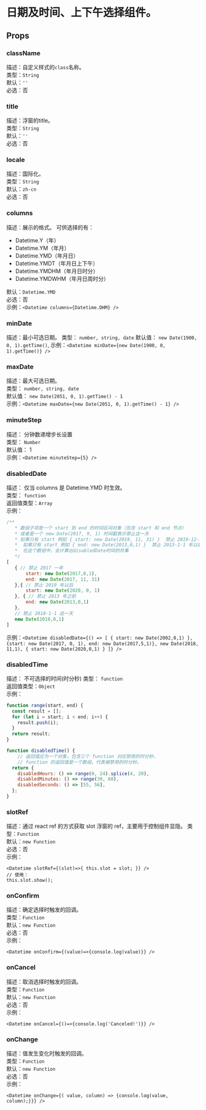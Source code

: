 

# 日期及时间、上下午选择组件。

## Props

### className
描述：自定义样式的`class`名称。  
类型：`String`  
默认：`''`   
必选：否  

### title  
描述：浮窗的title。  
类型：`String`  
默认：`''`  
必选：否  

### locale  
描述：国际化。  
类型：`String`  
默认：`zh-cn`  
必选：否  

### columns  
描述：展示的格式。
可供选择的有：

* Datetime.Y（年）
* Datetime.YM（年月）
* Datetime.YMD（年月日）
* Datetime.YMDT（年月日上下午）
* Datetime.YMDHM（年月日时分）
* Datetime.YMDWHM（年月日周时分）

默认：`Datetime.YMD`  
必选：否  
示例：`<Datetime columns={Datetime.DHM} />`  


### minDate
描述：最小可选日期。
类型： `number, string, date`
默认值： `new Date(1900, 0, 1).getTime()`,
示例：`<Datetime minDate={new Date(1900, 0, 1).getTime()} />` 

### maxDate
描述：最大可选日期。  
类型： `number, string, date`  
默认值： `new Date(2051, 0, 1).getTime() - 1`  
示例：`<Datetime maxDate={new Date(2051, 0, 1).getTime() - 1} />`  

### minuteStep
描述： 分钟数递增步长设置  
类型： `Number`  
默认值： 1  
示例：`<Datetime minuteStep={5} />`  

### disabledDate

描述： 仅当 columns 是 Datetime.YMD 时生效。  
类型： `function`  
返回值类型：`Array`  
示例：
 ```javascript
 /**
	* 数组子项是一个 start 到 end 的时间区间对象（包含 start 和 end 节点）
	* 或者是一个 new Date(2017, 9, 1) 时间戳表示禁止这一天
	* 如果只有 start 例如 { start: new Date(2019, 11, 31) }  禁止 2019-12-31 年以后（包含 2019-12-31） 
	*  如果只有 start 例如 { end: new Date(2013,0,1) }  禁止 2013-1-1 年以前（0包含 2013-1-1）
	*  在这个数组中，会计算出disabledDate时间的并集
	*/ 
 [
 	{ // 禁止 2017 一年
		start: new Date(2017,0,1),
		end: new Date(2017, 11, 31)
	},{ // 禁止 2019 年以后
		start: new Date(2020, 0, 1)
	}, { // 禁止 2013 年之前
		end: new Date(2013,0,1)
	},
	// 禁止 2018-1-1 这一天
	new Date(2018,0,1)
 ]
 ```
示例：`<Datetime disabledDate={() => [ { start: new Date(2002,0,1) },{start: new Date(2017, 0, 1), end: new Date(2017,5,1)}, new Date(2018, 11,1), { start: new Date(2020,0,1) } ]} />`


### disabledTime

描述： 不可选择的时间(时分秒)
类型： `function`  
返回值类型：`Object`  
示例：
```js
function range(start, end) {
  const result = [];
  for (let i = start; i < end; i++) {
    result.push(i);
  }
  return result;
}

function disabledTime() {
	// 返回值应为一个对象，包含三个 function 对应禁用的时分秒，
	// function 的返回值是一个数组，代表被禁用的时分秒。
  return {
    disabledHours: () => range(0, 24).splice(4, 20),
    disabledMinutes: () => range(30, 60),
    disabledSeconds: () => [55, 56],
  };
}
```


### slotRef  
描述：通过 react ref 的方式获取 slot 浮窗的 ref，主要用于控制组件显隐。
类型：`Function`  
默认：`new Function`  
必选：否  
示例：  
```
<Datetime slotRef={(slot)=>{ this.slot = slot; }} />
// 使用：
this.slot.show();
```

### onConfirm  
描述：确定选择时触发的回调。  
类型：`Function`  
默认：`new Function`  
必选：否  
示例：
```
<Datetime onConfirm={(value)=>{console.log(value)}} />
```

### onCancel  
描述：取消选择时触发的回调。  
类型：`Function`  
默认：`new Function`  
必选：否  
示例：
```
<Datetime onCancel={()=>{console.log('Canceled!')}} />
```
### onChange

描述：值发生变化时触发的回调。  
类型：`Function`  
默认：`new Function`  
必选：否  
示例：
```
<Datetime onChange={( value, column) => {console.log(value, column);}}} />
```
